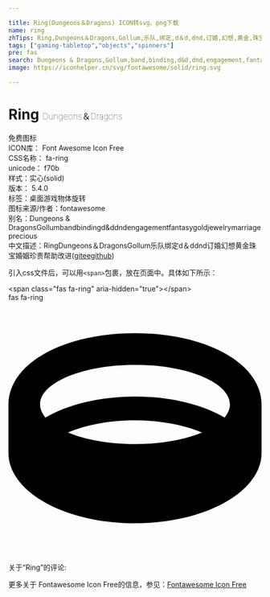 ```yaml
---

title: Ring(Dungeons＆Dragons) ICON转svg、png下载
name: ring
zhTips: Ring,Dungeons＆Dragons,Gollum,乐队,绑定,d＆d,dnd,订婚,幻想,黄金,珠宝,婚姻,珍贵
tags: ["gaming-tabletop","objects","spinners"]
pre: fas
search: Dungeons & Dragons,Gollum,band,binding,d&d,dnd,engagement,fantasy,gold,jewelry,marriage,precious
image: https://iconhelper.cn/svg/fontawesome/solid/ring.svg

---
```


# Ring  <small style="font-size: 60%;font-weight: 100">Dungeons＆Dragons</small>


<div class="detail-page">
<p>
<span><span class="badge-success badge">免费图标</span> </span>
<br/>
<span>
ICON库：
<span class="badge-secondary badge">Font Awesome Icon Free</span> 
</span>
<br/>
<span>
CSS名称：
<span class="badge-secondary badge">fa-ring</span> 
</span>
<br/>
<span>
unicode：
<span class="badge-secondary badge">f70b</span> 
<copy-btn content='f70b' btn-title=""></copy-btn>
<copy-btn :content='String.fromCodePoint(parseInt("f70b", 16))' btn-title="复制U"></copy-btn>
</span><br/><span>样式：<span class="badge-light badge">实心(solid)</span></span>
<br/>
<span>
版本：
<span class="badge-secondary badge">5.4.0</span> 
</span><br/><span>标签：<span class="badge-light badge"><router-link to="/tags/gaming-tabletop.html">桌面游戏</router-link></span><span class="badge-light badge"><router-link to="/tags/objects.html">物体</router-link></span><span class="badge-light badge"><router-link to="/tags/spinners.html">旋转</router-link></span></span>
<br/>
<span>图标来源/作者：<span class="badge-light badge">fontawesome</span></span> 
<br/>
<span>别名：<span class="badge-light badge">Dungeons & Dragons</span><span class="badge-light badge">Gollum</span><span class="badge-light badge">band</span><span class="badge-light badge">binding</span><span class="badge-light badge">d&d</span><span class="badge-light badge">dnd</span><span class="badge-light badge">engagement</span><span class="badge-light badge">fantasy</span><span class="badge-light badge">gold</span><span class="badge-light badge">jewelry</span><span class="badge-light badge">marriage</span><span class="badge-light badge">precious</span></span><br/><span class="zh-detail">中文描述：<span class="badge-primary badge">Ring</span><span class="badge-primary badge">Dungeons＆Dragons</span><span class="badge-primary badge">Gollum</span><span class="badge-primary badge">乐队</span><span class="badge-primary badge">绑定</span><span class="badge-primary badge">d＆d</span><span class="badge-primary badge">dnd</span><span class="badge-primary badge">订婚</span><span class="badge-primary badge">幻想</span><span class="badge-primary badge">黄金</span><span class="badge-primary badge">珠宝</span><span class="badge-primary badge">婚姻</span><span class="badge-primary badge">珍贵</span><span class="help-link"><span>帮助改进</span>(<a href="https://gitee.com/liuwave/icon-helper/edit/master/json/fontawesome/solid/ring.json" target="_blank" rel="noopener noreferrer">gitee</a><a href="https://github.com/liuwave/icon-helper/edit/master/json/fontawesome/solid/ring.json" target="_blank" rel="noopener noreferrer">github</a></span>)</span><br/>
</p>
</div>
<div class="alert alert-dark">
  <i class="fas fa-ring fa-xs"></i>
  <i class="fas fa-ring fa-sm"></i>
  <i class="fas fa-ring fa-lg"></i>
  <i class="fas fa-ring fa-2x"></i>
  <i class="fas fa-ring fa-3x"></i>
  <i class="fas fa-ring fa-5x"></i>
  <i class="fas fa-ring fa-7x"></i>
</div>
<div>
  <p>引入css文件后，可以用<code>&lt;span&gt;</code>包裹，放在页面中。具体如下所示：    
  </p>
  <div class="alert alert-primary" style="font-size: 14px">
    &lt;span class="fas fa-ring" aria-hidden="true"&gt;&lt;/span&gt;
    <copy-btn content='<span class="fas fa-ring" aria-hidden="true"></span>'></copy-btn>
  </div>
  <div class="alert alert-secondary">
    <i class="fas fa-ring"
    style="font-size: 24px"
    aria-hidden="true"></i> fas fa-ring
    <copy-btn content="fas fa-ring" btn-title="复制图标名称"></copy-btn>
  </div>
</div>
<div id="svg" class="svg-wrap">
<svg xmlns="http://www.w3.org/2000/svg" viewBox="0 0 512 512"><path d="M256 64C110.06 64 0 125.91 0 208v98.13C0 384.48 114.62 448 256 448s256-63.52 256-141.87V208c0-82.09-110.06-144-256-144zm0 64c106.04 0 192 35.82 192 80 0 9.26-3.97 18.12-10.91 26.39C392.15 208.21 328.23 192 256 192s-136.15 16.21-181.09 42.39C67.97 226.12 64 217.26 64 208c0-44.18 85.96-80 192-80zM120.43 264.64C155.04 249.93 201.64 240 256 240s100.96 9.93 135.57 24.64C356.84 279.07 308.93 288 256 288s-100.84-8.93-135.57-23.36z"/></svg>
</div>
<detail full-name='fa-ring'></detail>
<div>
<p>关于“Ring”的评论:</p>
</div>
<Vssue title="关于“Ring”的评论" ></Vssue>    
<div><p>更多关于  Fontawesome Icon Free的信息，参见：<a target="_blank" href="https://iconhelper.cn/fontawesome.html">Fontawesome Icon Free</a>
</p></div>
